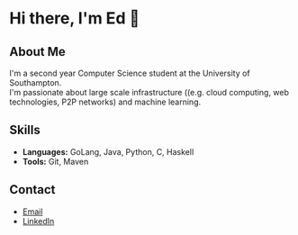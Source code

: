 # Hi there, I'm Ed 👋

## About Me
I'm a second year Computer Science student at the University of Southampton.  
I'm passionate about large scale infrastructure ((e.g. cloud computing, web technologies, P2P networks) and machine learning.

## Skills
- **Languages:** GoLang, Java, Python, C, Haskell
- **Tools:** Git, Maven


## Contact
- [Email](mailto:edjwray@icloud.com)
- [LinkedIn](https://www.linkedin.com/in/edjwray/)
